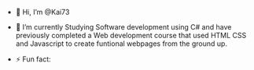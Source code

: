 - 👋 Hi, I’m @Kai73
  
- 🌱 I’m currently Studying Software development using C# and have previously completed a Web development course that used HTML CSS and Javascript to create funtional webpages from the ground up. 

- ⚡ Fun fact: 

<!---
Kai738/Kai738 is a ✨ special ✨ repository because its `README.md` (this file) appears on your GitHub profile.
You can click the Preview link to take a look at your changes.
--->
